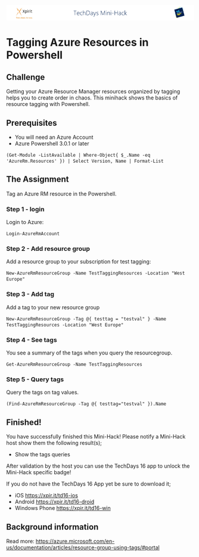 ![Xpirit TechDays MiniHack Banner](../HackBanner-s.png)
# Tagging Azure Resources in Powershell #

## Challenge ##
Getting your Azure Resource Manager resources organized by tagging helps you to create order in chaos. This minihack shows the basics of resource tagging with Powershell.

## Prerequisites ##
- You will need an Azure Account
- Azure Powershell 3.0.1 or later

```
(Get-Module -ListAvailable | Where-Object{ $_.Name -eq 'AzureRm.Resources' }) | Select Version, Name | Format-List
```

## The Assignment ##
Tag an Azure RM resource in the Powershell. 

### Step 1 - login ###
Login to Azure:

```
Login-AzureRmAccount
```
### Step 2 - Add resource group ###
Add a resource group to your subscription for test tagging:

```
New-AzureRmResourceGroup -Name TestTaggingResources -Location "West Europe"
```

### Step 3 - Add tag ###
Add a tag to your new resource group

```
New-AzureRmResourceGroup -Tag @{ testtag = "testval" } -Name TestTaggingResources -Location "West Europe"
```

### Step 4 - See tags ###
You see a summary of the tags when you query the resourcegroup.

```
Get-AzureRmResourceGroup -Name TestTaggingResources
```

### Step 5 - Query tags ###
Query the tags on tag values.

```
(Find-AzureRmResourceGroup -Tag @{ testtag="testval" }).Name
```

## Finished! ##
You have successfully finished this Mini-Hack! Please notify a Mini-Hack host show them the following result(s);

- Show the tags queries 

After validation by the host you can use the TechDays 16 app to unlock the Mini-Hack specific badge!

If you do not have the TechDays 16 App yet be sure to download it;
- iOS <https://xpir.it/td16-ios>
- Android <https://xpir.it/td16-droid>
- Windows Phone <https://xpir.it/td16-win>

## Background information ##
Read more: <https://azure.microsoft.com/en-us/documentation/articles/resource-group-using-tags/#portal>

